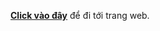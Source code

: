 <a href="https://mr-1504.github.io/Web/BTVN/index.html"><b>Click vào đây</b></a> để đi tới trang web.
